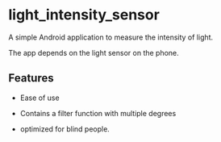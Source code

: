# light_intensity_sensor
A simple Android application to measure the intensity of light.

The app depends on the light sensor on the phone.
## Features
- Ease of use

- Contains a filter function with multiple degrees

- optimized  for blind people.


